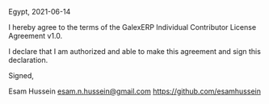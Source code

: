 Egypt, 2021-06-14

I hereby agree to the terms of the GalexERP Individual Contributor License Agreement v1.0.

I declare that I am authorized and able to make this agreement and sign this declaration.

Signed,

Esam Hussein esam.n.hussein@gmail.com https://github.com/esamhussein